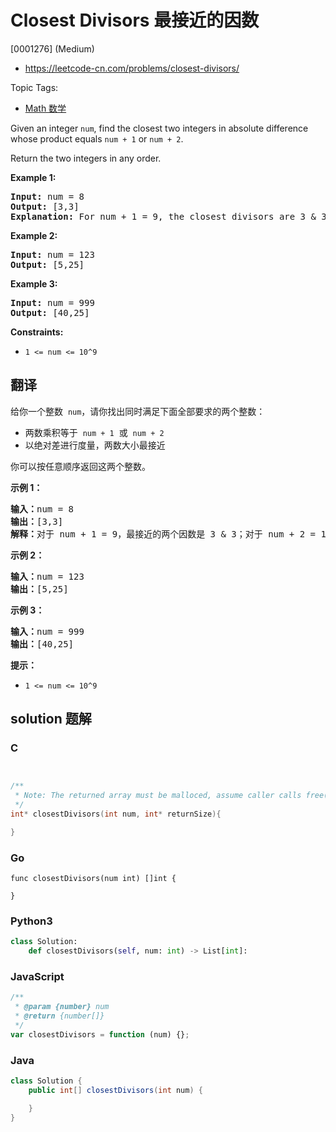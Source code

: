 # Closest Divisors 最接近的因数

[0001276] (Medium)

- https://leetcode-cn.com/problems/closest-divisors/

Topic Tags:

- [Math 数学](https://leetcode-cn.com/tag/math/)

Given an integer `num`, find the closest two integers in absolute difference whose product equals `num + 1` or `num + 2`.

Return the two integers in any order.

**Example 1:**

<pre><strong>Input:</strong> num = 8
<strong>Output:</strong> [3,3]
<strong>Explanation:</strong> For num + 1 = 9, the closest divisors are 3 &amp; 3, for num + 2 = 10, the closest divisors are 2 &amp; 5, hence 3 &amp; 3 is chosen.
</pre>

**Example 2:**

<pre><strong>Input:</strong> num = 123
<strong>Output:</strong> [5,25]
</pre>

**Example 3:**

<pre><strong>Input:</strong> num = 999
<strong>Output:</strong> [40,25]
</pre>

**Constraints:**

- `1 <= num <= 10^9`

## 翻译

给你一个整数  `num`，请你找出同时满足下面全部要求的两个整数：

- 两数乘积等于  `num + 1`  或  `num + 2`
- 以绝对差进行度量，两数大小最接近

你可以按任意顺序返回这两个整数。

**示例 1：**

<pre><strong>输入：</strong>num = 8
<strong>输出：</strong>[3,3]
<strong>解释：</strong>对于 num + 1 = 9，最接近的两个因数是 3 &amp; 3；对于 num + 2 = 10, 最接近的两个因数是 2 &amp; 5，因此返回 3 &amp; 3 。
</pre>

**示例 2：**

<pre><strong>输入：</strong>num = 123
<strong>输出：</strong>[5,25]
</pre>

**示例 3：**

<pre><strong>输入：</strong>num = 999
<strong>输出：</strong>[40,25]
</pre>

**提示：**

- `1 <= num <= 10^9`

## solution 题解

### C

```c


/**
 * Note: The returned array must be malloced, assume caller calls free().
 */
int* closestDivisors(int num, int* returnSize){

}


```

### Go

```golang
func closestDivisors(num int) []int {

}
```

### Python3

```python
class Solution:
    def closestDivisors(self, num: int) -> List[int]:
```

### JavaScript

```javascript
/**
 * @param {number} num
 * @return {number[]}
 */
var closestDivisors = function (num) {};
```

### Java

```java
class Solution {
    public int[] closestDivisors(int num) {

    }
}
```
